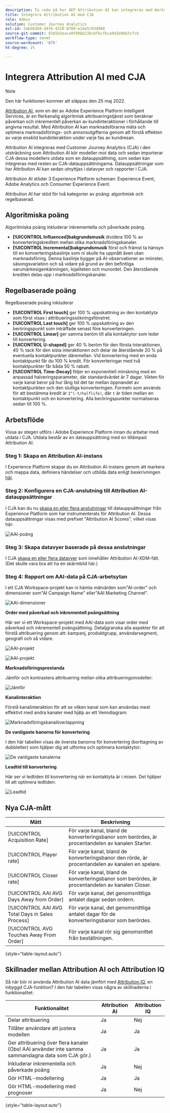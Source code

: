 ```yaml
---
description: Ta reda på hur AEP Attribution AI kan integreras med Workspace i CJA.
title: Integrera Attribution AI med CJA
role: Admin
solution: Customer Journey Analytics
exl-id: 5ab563b9-d4f6-4210-8789-e16e5c93d968
source-git-commit: d165b3aaca9f99bb23bcbfbcfbca9d2e96b3cfcb
workflow-type: tm+mt
source-wordcount: '875'
ht-degree: 1%

---
```


# Integrera Attribution AI med CJA

>[!NOTE]
>
>Den här funktionen kommer att släppas den 25 maj 2022.

[Attribution AI](https://experienceleague.adobe.com/docs/experience-platform/intelligent-services/attribution-ai/overview.html?lang=en), som en del av Adobe Experience Platform Intelligent Services, är en flerkanalig algoritmisk attribueringstjänst som beräknar påverkan och inkrementell påverkan av kundinteraktioner i förhållande till angivna resultat. Med Attribution AI kan marknadsförarna mäta och optimera marknadsförings- och annonsutgifterna genom att förstå effekten av varje enskild kundinteraktion under varje fas av kundresan.

Attribution AI integreras med Customer Journey Analytics (CJA) i den utsträckning som Attribution AI kör modeller mot data och sedan importerar CJA dessa modellers utdata som en datauppsättning, som sedan kan integreras med resten av CJA-datauppsättningarna. Datauppsättningar som har Attribution AI kan sedan utnyttjas i datavyer och rapporter i CJA.

Attribution AI stöder 3 Experience Platform scheman: Experience Event, Adobe Analytics och Consumer Experience Event.

Attribution AI har stöd för två kategorier av poäng: algoritmisk och regelbaserad.

## Algoritmiska poäng

Algoritmiska poäng inkluderar inkrementella och påverkade poäng.

* **[!UICONTROL Influenced]bakgrundsmusik** dividera 100 % av konverteringskrediten mellan olika marknadsföringskanaler.
* **[!UICONTROL Incremental]bakgrundsmusik** först och främst ta hänsyn till en konverteringsbaslinje som ni skulle ha uppnått även utan marknadsföring. Denna baslinje bygger på AI-observationer av mönster, säsongsvariation och så vidare på grund av den befintliga varumärkesigenkänningen, lojaliteten och munordet. Den återstående krediten delas upp i marknadsföringskanaler.

## Regelbaserade poäng

Regelbaserade poäng inkluderar

* **[!UICONTROL First touch]** ger 100 % uppskattning av den kontaktyta som först visas i attribueringssökningsfönstret.
* **[!UICONTROL Last touch]** ger 100 % uppskattning av den beröringspunkt som inträffade senast före konverteringen.
* **[!UICONTROL Linear]** ger samma beröm till alla kontaktytor som leder till konvertering.
* **[!UICONTROL U-shaped]** ger 40 % beröm för den första interaktionen, 40 % tack för den sista interaktionen och delar de återstående 20 % på eventuella kontaktpunkter däremellan. Vid konvertering med en enda kontaktpunkt får du 100 % kredit. För konverteringar med två kontaktpunkter får båda 50 % rabatt.
* **[!UICONTROL Time-Decay]** följer en exponentiell minskning med en anpassad halveringsparameter, där standardvärdet är 7 dagar. Vikten för varje kanal beror på hur lång tid det tar mellan öppnandet av kontaktpunkten och den slutliga konverteringen. Formeln som används för att bestämma kredit är `2^(-t/halflife)`, där `t` är tiden mellan en kontaktpunkt och en konvertering. Alla beröringspunkter normaliseras sedan till 100 %.

## Arbetsflöde

Vissa av stegen utförs i Adobe Experience Platform innan du arbetar med utdata i CJA. Utdata består av en datauppsättning med en tillämpad Attribution AI.

### Steg 1: Skapa en Attribution AI-instans

I Experience Platform skapar du en Attribution AI-instans genom att markera och mappa data, definiera händelser och utbilda data enligt beskrivningen [här](https://experienceleague.adobe.com/docs/experience-platform/intelligent-services/attribution-ai/user-guide.html).

### Steg 2: Konfigurera en CJA-anslutning till Attribution AI-datauppsättningar

I CJA kan du nu [skapa en eller flera anslutningar](/help/connections/create-connection.md) till datauppsättningar från Experience Platform som har instrumenterats för Attribution AI. Dessa datauppsättningar visas med prefixet &quot;Attribution AI Scores&quot;, vilket visas här:

![AAI-poäng](assets/aai-scores.png)

### Steg 3: Skapa datavyer baserade på dessa anslutningar

I CJA [skapa en eller flera datavyer](/help/data-views/create-dataview.md) som innehåller Attribution AI-XDM-fält. (Det skulle vara bra att ha en skärmbild här.)

### Steg 4: Rapport om AAI-data på CJA-arbetsytan

I ett CJA Workspace-projekt kan ni hämta mätvärden som&quot;AI-order&quot; och dimensioner som&quot;AI Campaign Name&quot; eller&quot;AAI Marketing Channel&quot;.

![AAI-dimensioner](assets/aai-dims.png)

**Order med påverkad och inkrementell poängsättning**

Här ser vi ett Workspace-projekt med AAI-data som visar order med påverkad och inkrementell poängsättning. Detaljgranska alla aspekter för att förstå attribuering genom att: kampanj, produktgrupp, användarsegment, geografi och så vidare.

![AAI-projekt](assets/aai-project.png)

![AAI-projekt](assets/aai-project2.png)

**Marknadsföringsprestanda**

Jämför och kontrastera attribuering mellan olika attribueringsmodeller:

![Jämför](assets/compare.png)

**Kanalinteraktion**

Förstå kanalinteraktion för att se vilken kanal som kan användas mest effektivt med andra kanaler med hjälp av ett Venndiagram:

![Marknadsföringskanalöverlappning](assets/mc-overlap.png)

**De vanligaste banorna för konvertering**

I den här tabellen visas de översta banorna för konvertering (borttagning av dubbletter) som hjälper dig att utforma och optimera kontaktytor:

![De vanligaste kanalerna](assets/top-channels.png)

**Leadtid till konvertering**

Här ser vi ledtiden till konvertering när en kontaktyta är i mixen. Det hjälper till att optimera ledtiden:

![Leadtid](assets/lead-time.png)

## Nya CJA-mått

| Mått | Beskrivning |
| --- | --- |
| [!UICONTROL Acquisition Rate] | För varje kanal, bland de konverteringsbanor som berördes, är procentandelen av kanalen Starter. |
| [!UICONTROL Player rate] | För varje kanal, bland de konverteringsbanor den rörde, är procentandelen av kanalen en spelare. |
| [!UICONTROL Closer rate] | För varje kanal, bland de konverteringsbanor som berördes, är procentandelen av kanalen Closer. |
| [!UICONTROL AAI AVG Days Away from Order] | För varje kanal, det genomsnittliga antalet dagar sedan ordern. |
| [!UICONTROL AAI AVG Total Days in Sales Process] | För varje kanal, det genomsnittliga antalet dagar för de konverteringsbanor som berördes. |
| [!UICONTROL AVG Touches Away From Order] | För varje kanal rör sig genomsnittet från beställningen. |

{style=&quot;table-layout:auto&quot;}

## Skillnader mellan Attribution AI och Attribution IQ

Så när bör ni använda Attribution AI data jämfört med [Attribution IQ](/help/analysis-workspace/attribution/overview.md), en inbyggd CJA-funktion? I den här tabellen visas några av skillnaderna i funktionalitet:

| Funktionalitet | Attribution AI | Attribution IQ |
| --- | --- | --- |
| Delar attribuering | Ja | Nej |
| Tillåter användare att justera modellen | Ja | Ja |
| Ger attribuering över flera kanaler (Obs! AAI använder inte samma sammanslagna data som CJA gör.) | Ja | Ja |
| Inkluderar inkrementella och påverkade poäng | Ja | Nej |
| Gör HTML-modellering | Ja | Ja |
| Gör HTML-modellering med prognoser | Ja | Nej |

{style=&quot;table-layout:auto&quot;}
